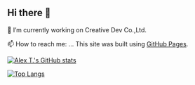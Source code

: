 ## Hi there 👋

🔭 I’m currently working on Creative Dev Co.,Ltd.

📫 How to reach me: ...
This site was built using [GitHub Pages](https://pages.github.com/).
<!--
**dynaz/dynaz** is a ✨ _special_ ✨ repository because its `README.md` (this file) appears on your GitHub profile.

Here are some ideas to get you started:

- 🔭 I’m currently working on ...
- 🌱 I’m currently learning ...
- 👯 I’m looking to collaborate on ...
- 🤔 I’m looking for help with ...
- 💬 Ask me about ...
- 📫 How to reach me: ...
- 😄 Pronouns: ...
- ⚡ Fun fact: ...
-->
[![Alex T.'s GitHub stats](https://github-readme-stats.vercel.app/api/top-langs?username=zawnainglinn1996&hide=html,scss,stylus,blade,jupyter%20notebook,css,shell,batchfile,dockerfile,typescript&theme=algolia&show_icons=true)](https://github.com/zawnainglinn1996)

[![Top Langs](https://github-readme-stats.vercel.app/api?username=dynaz&theme=algolia&show_icons=true)](https://github.com/dynaz)



